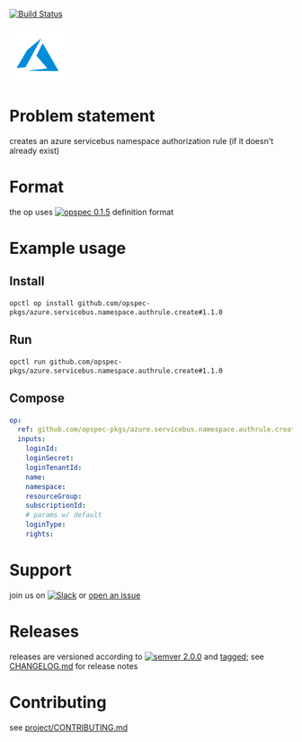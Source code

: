 [![Build Status](https://travis-ci.org/opspec-pkgs/azure.servicebus.namespace.authrule.create.svg?branch=master)](https://travis-ci.org/opspec-pkgs/azure.servicebus.namespace.authrule.create)

<img src="icon.svg" alt="icon" height="100px">

# Problem statement

creates an azure servicebus namespace authorization rule (if it doesn't already exist)

# Format

the op uses [![opspec 0.1.5](https://img.shields.io/badge/opspec-0.1.5-brightgreen.svg?colorA=6b6b6b&colorB=fc16be)](https://opspec.io/0.1.5) definition format

# Example usage

## Install

```shell
opctl op install github.com/opspec-pkgs/azure.servicebus.namespace.authrule.create#1.1.0
```

## Run

```
opctl run github.com/opspec-pkgs/azure.servicebus.namespace.authrule.create#1.1.0
```

## Compose

```yaml
op:
  ref: github.com/opspec-pkgs/azure.servicebus.namespace.authrule.create#1.1.0
  inputs:
    loginId:
    loginSecret:
    loginTenantId:
    name:
    namespace:
    resourceGroup:
    subscriptionId:
    # params w/ default
    loginType:
    rights:
```

# Support

join us on
[![Slack](https://opctl-slackin.herokuapp.com/badge.svg)](https://opctl-slackin.herokuapp.com/)
or
[open an issue](https://github.com/opspec-pkgs/azure.servicebus.namespace.authrule.create/issues)

# Releases

releases are versioned according to
[![semver 2.0.0](https://img.shields.io/badge/semver-2.0.0-brightgreen.svg)](http://semver.org/spec/v2.0.0.html)
and [tagged](https://git-scm.com/book/en/v2/Git-Basics-Tagging); see
[CHANGELOG.md](CHANGELOG.md) for release notes

# Contributing

see
[project/CONTRIBUTING.md](https://github.com/opspec-pkgs/project/blob/master/CONTRIBUTING.md)
